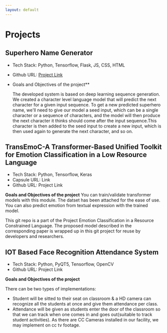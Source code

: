 ```yaml
---
layout: default
---
```


# <span class='red_h1'>Projects</span>


## Superhero Name Generator
* Tech Stack: Python, Tensorflow, Flask, JS, CSS, HTML
* Github URL: [Project Link](https://github.com/avishek-018/Superhero-Name-Generator)
* Goals and Objectives of the project**

  The developed system is based on deep learning sequence generation. We created a character level language model that will predict the next character for a given input sequence. To get a new predicted superhero name, we'll need to give our model a seed input, which can be a single character or a sequence of characters, and the model will then produce the next character it thinks should come after the input sequence.This character is then added to the seed input to create a new input, which is then used again to generate the next character, and so on.

## TransEmoC-A Transformer-Based Unified Toolkit for Emotion Classification in a Low Resource Language


* Tech Stack: Python, Tensorflow, Keras
* Capsule URL: Link
* Github URL: Project Link

**Goals and Objectives of the project**
You can train/validate transformer models with this module. The datset has been attached for the ease of use. You can also predict emotion from textual expression with the trained model.

This git repo is a part of the Project Emotion Classification in a Resource Constrained Language. The proposed model described in the corresponding paper is wrapped up in this git project for reuse by developers and researchers.

## IOT Based Face Recognition Attendance System
* Tech Stack: Python, PyQT5, Tensorflow, OpenCV
* Github URL: Project Link

**Goals and Objectives of the project**

There can be two types of implementations:

* Student will be sitted to their seat on classroom & a HD camera can recognize all the students at once and give them attendance per class.
* Attendance will be given as students enter the door of the classroom so that we can track when one comes in and goes out(suitable to track student activities). As there are CC Cameras installed in our facility, we may implement on cc tv footage.
